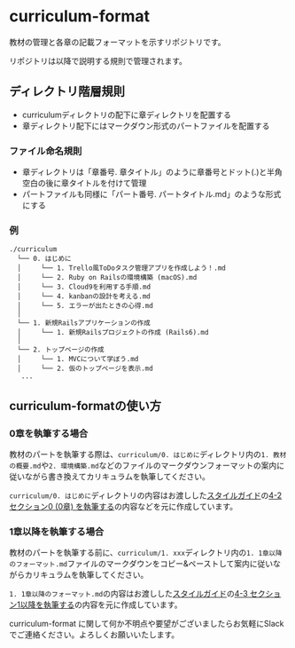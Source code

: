 # curriculum-format
教材の管理と各章の記載フォーマットを示すリポジトリです。

リポジトリは以降で説明する規則で管理されます。

## ディレクトリ階層規則
- curriculumディレクトリの配下に章ディレクトリを配置する
- 章ディレクトリ配下にはマークダウン形式のパートファイルを配置する

### ファイル命名規則
- 章ディレクトリは「章番号. 章タイトル」のように章番号とドット(.)と半角空白の後に章タイトルを付けて管理
- パートファイルも同様に「パート番号. パートタイトル.md」のような形式にする

### 例
```
./curriculum
  └── 0. はじめに
  │     └── 1. Trello風ToDoタスク管理アプリを作成しよう！.md
  │     └── 2. Ruby on Railsの環境構築 (macOS).md
  │     └── 3. Cloud9を利用する手順.md
  │     └── 4. kanbanの設計を考える.md
  │     └── 5. エラーが出たときの心得.md
  │
  └── 1. 新規Railsアプリケーションの作成
  │     └── 1. 新規Railsプロジェクトの作成 (Rails6).md
  │
  └── 2. トップページの作成
  │     └── 1. MVCについて学ぼう.md
  │     └── 2. 仮のトップページを表示.md
   ...
```

## curriculum-formatの使い方

### 0章を執筆する場合
教材のパートを執筆する際は、`curriculum/0. はじめに`ディレクトリ内の`1. 教材の概要.md`や`2. 環境構築.md`などのファイルのマークダウンフォーマットの案内に従いながら書き換えてカリキュラムを執筆してください。

`curriculum/0. はじめに`ディレクトリの内容はお渡しした[スタイルガイド](https://techpit-market.gitbook.io/host-guide/)の[4-2 セクション0 (0章) を執筆する](https://techpit-market.gitbook.io/host-guide/4/chapter0)の内容などを元に作成しています。


### 1章以降を執筆する場合
教材のパートを執筆する前に、`curriculum/1. xxx`ディレクトリ内の`1. 1章以降のフォーマット.md`ファイルのマークダウンをコピー&ペーストして案内に従いながらカリキュラムを執筆してください。

`1. 1章以降のフォーマット.md`の内容はお渡しした[スタイルガイド](https://techpit-market.gitbook.io/host-guide/)の[4-3 セクション1以降を執筆する](https://techpit-market.gitbook.io/host-guide/4/chapter1)の内容を元に作成しています。

curriculum-format に関して何か不明点や要望がございましたらお気軽にSlackでご連絡ください。よろしくお願いいたします。
